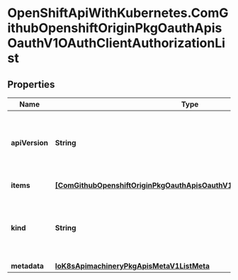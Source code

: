 # OpenShiftApiWithKubernetes.ComGithubOpenshiftOriginPkgOauthApisOauthV1OAuthClientAuthorizationList

## Properties
Name | Type | Description | Notes
------------ | ------------- | ------------- | -------------
**apiVersion** | **String** | APIVersion defines the versioned schema of this representation of an object. Servers should convert recognized schemas to the latest internal value, and may reject unrecognized values. More info: http://releases.k8s.io/HEAD/docs/devel/api-conventions.md#resources | [optional] 
**items** | [**[ComGithubOpenshiftOriginPkgOauthApisOauthV1OAuthClientAuthorization]**](ComGithubOpenshiftOriginPkgOauthApisOauthV1OAuthClientAuthorization.md) | Items is the list of OAuth client authorizations | 
**kind** | **String** | Kind is a string value representing the REST resource this object represents. Servers may infer this from the endpoint the client submits requests to. Cannot be updated. In CamelCase. More info: http://releases.k8s.io/HEAD/docs/devel/api-conventions.md#types-kinds | [optional] 
**metadata** | [**IoK8sApimachineryPkgApisMetaV1ListMeta**](IoK8sApimachineryPkgApisMetaV1ListMeta.md) | Standard object&#39;s metadata. | [optional] 


